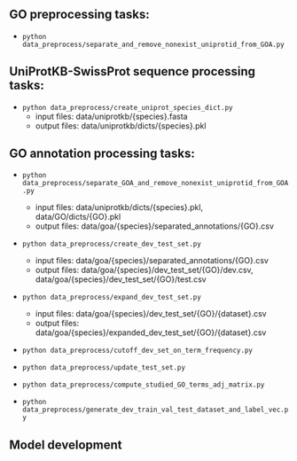 

## GO preprocessing tasks:
* `python data_preprocess/separate_and_remove_nonexist_uniprotid_from_GOA.py`

## UniProtKB-SwissProt sequence processing tasks:
* `python data_preprocess/create_uniprot_species_dict.py`
    * input files: data/uniprotkb/{species}.fasta
    * output files: data/uniprotkb/dicts/{species}.pkl

## GO annotation processing tasks:
* `python data_preprocess/separate_GOA_and_remove_nonexist_uniprotid_from_GOA.py`
    * input files: data/uniprotkb/dicts/{species}.pkl, data/GO/dicts/{GO}.pkl
    * output files: data/goa/{species}/separated_annotations/{GO}.csv
* `python data_preprocess/create_dev_test_set.py`
    * input files: data/goa/{species}/separated_annotations/{GO}.csv
    * output files: data/goa/{species}/dev_test_set/{GO}/dev.csv, data/goa/{species}/dev_test_set/{GO}/test.csv
* `python data_preprocess/expand_dev_test_set.py`
    * input files: data/goa/{species}/dev_test_set/{GO}/{dataset}.csv
    * output files: data/goa/{species}/expanded_dev_test_set/{GO}/{dataset}.csv

* `python data_preprocess/cutoff_dev_set_on_term_frequency.py`

* `python data_preprocess/update_test_set.py`

* `python data_preprocess/compute_studied_GO_terms_adj_matrix.py`

* `python data_preprocess/generate_dev_train_val_test_dataset_and_label_vec.py`


## Model development

